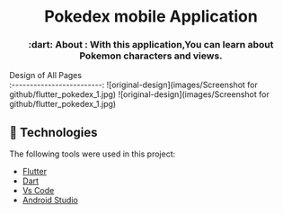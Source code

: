 
<h1 align="center">Pokedex mobile Application</h1>

<h3 align="center">
   :dart: About : 
  With this application,You can learn about Pokemon characters and views.
</h3>

Design of All Pages        
:-------------------------:
![original-design](images/Screenshot for github/flutter_pokedex_1.jpg)
![original-design](images/Screenshot for github/flutter_pokedex_1.jpg)

## :rocket: Technologies ##

The following tools were used in this project:

- [Flutter](https://flutter.dev/)
- [Dart](https://dart.dev/)
- [Vs Code](https://code.visualstudio.com/)
- [Android Studio](https://developer.android.com/studio?gclid=Cj0KCQiAyJOBBhDCARIsAJG2h5eL8TqlTcYWCGcBIPw1fvDCI8-HFaYlvzdfH8GUd_-j9kX9SbFTTJkaAo3MEALw_wcB&gclsrc=aw.ds)
